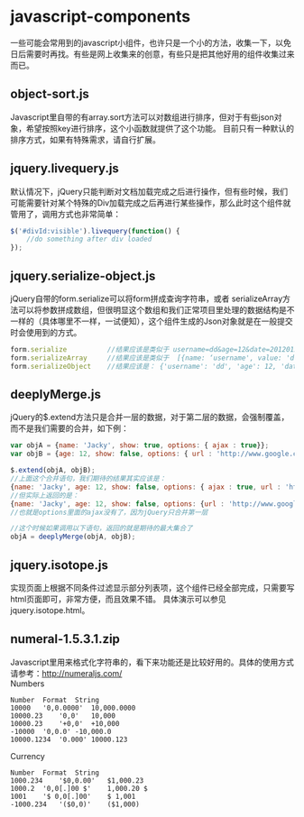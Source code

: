 # javascript-components
 一些可能会常用到的javascript小组件，也许只是一个小的方法，收集一下，以免日后需要时再找。有些是网上收集来的创意，有些只是把其他好用的组件收集过来而已。

## object-sort.js
Javascript里自带的有array.sort方法可以对数组进行排序，但对于有些json对象，希望按照key进行排序，这个小函数就提供了这个功能。
目前只有一种默认的排序方式，如果有特殊需求，请自行扩展。

## jquery.livequery.js
默认情况下，jQuery只能判断对文档加载完成之后进行操作，但有些时候，我们可能需要针对某个特殊的Div加载完成之后再进行某些操作，那么此时这个组件就管用了，调用方式也非常简单：
```javascript
$('#divId:visible').livequery(function() {
	//do something after div loaded
});
```

## jquery.serialize-object.js
jQuery自带的form.serialize可以将form拼成查询字符串，或者 serializeArray方法可以将参数拼成数组，但很明显这个数组和我们正常项目里处理的数据结构是不一样的（具体哪里不一样，一试便知），这个组件生成的Json对象就是在一般提交时会使用到的方式。
```javascript
form.serialize     		//结果应该是类似于 username=dd&age=12&date=20120122 这样的格式
form.serializeArray   	//结果应该是类似于  [{name: ‘username', value: 'dd'}, {name: 'age', value: 12}]
form.serializeObject 	//结果应该是： {'username': 'dd', 'age': 12, 'date': ''20120122}   (一般提交应该是需要这种格式吧)
```

## deeplyMerge.js
jQuery的$.extend方法只是合并一层的数据，对于第二层的数据，会强制覆盖，而不是我们需要的合并，如下例：
```javascript
var objA = {name: 'Jacky', show: true, options: { ajax : true}};
var objB = {age: 12, show: false, options: { url : 'http://www.google.com'}};

$.extend(objA, objB);
//上面这个合并语句，我们期待的结果其实应该是：
{name: 'Jacky', age: 12, show: false, options: { ajax : true, url : 'http://www.google.com'}};
//但实际上返回的是：
{name: 'Jacky', age: 12, show: false, options: {url : 'http://www.google.com'}};
//也就是options里面的ajax没有了，因为jQuery只合并第一层

//这个时候如果调用以下语句，返回的就是期待的最大集合了
objA = deeplyMerge(objA, objB);
```

## jquery.isotope.js
实现页面上根据不同条件过滤显示部分列表项，这个组件已经全部完成，只需要写html页面即可，非常方便，而且效果不错。
具体演示可以参见jquery.isotope.html。

## numeral-1.5.3.1.zip
Javascript里用来格式化字符串的，看下来功能还是比较好用的。具体的使用方式请参考：http://numeraljs.com/
<br/>
Numbers
```
Number	Format	String
10000	'0,0.0000'	10,000.0000
10000.23	'0,0'	10,000
10000.23	'+0,0'	+10,000
-10000	'0,0.0'	-10,000.0
10000.1234	'0.000'	10000.123
```

Currency
```
Number	Format	String
1000.234	'$0,0.00'	$1,000.23
1000.2	'0,0[.]00 $'	1,000.20 $
1001	'$ 0,0[.]00'	$ 1,001
-1000.234	'($0,0)'	($1,000)
```
